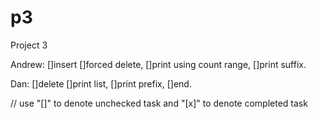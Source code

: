 # p3
Project 3

Andrew:
[]insert
[]forced delete,
[]print using count range,
[]print suffix.

Dan:
[]delete
[]print list,
[]print prefix,
[]end.

// use "[]" to denote unchecked task and "[x]" to denote completed task


